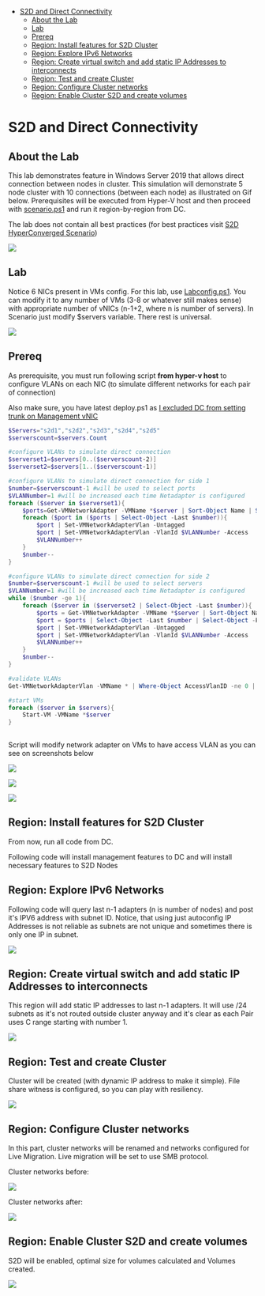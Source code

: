 
<!-- TOC -->

- [S2D and Direct Connectivity](#s2d-and-direct-connectivity)
    - [About the Lab](#about-the-lab)
    - [Lab](#lab)
    - [Prereq](#prereq)
    - [Region: Install features for S2D Cluster](#region-install-features-for-s2d-cluster)
    - [Region: Explore IPv6 Networks](#region-explore-ipv6-networks)
    - [Region: Create virtual switch and add static IP Addresses to interconnects](#region-create-virtual-switch-and-add-static-ip-addresses-to-interconnects)
    - [Region: Test and create Cluster](#region-test-and-create-cluster)
    - [Region: Configure Cluster networks](#region-configure-cluster-networks)
    - [Region: Enable Cluster S2D and create volumes](#region-enable-cluster-s2d-and-create-volumes)

<!-- /TOC -->

# S2D and Direct Connectivity

## About the Lab

This lab demonstrates feature in Windows Server 2019 that allows direct connection between nodes in cluster. This simulation will demonstrate 5 node cluster with 10 connections (between each node) as illustrated on Gif below. Prerequisites will be executed from Hyper-V host and then proceed with [scenario.ps1](scenario.ps1) and run it region-by-region from DC.

The lab does not contain all best practices (for best practices visit [S2D HyperConverged Scenario](/Scenarios/S2D%20Hyperconverged/scenario.ps1))

![](Screenshots/Connections.gif)

## Lab

Notice 6 NICs present in VMs config. For this lab, use [Labconfig.ps1](Labconfig.ps1). You can modify it to any number of VMs (3-8 or whatever still makes sense) with appropriate number of vNICs (n-1+2, where n is number of servers). In Scenario just modify $servers variable. There rest is universal.

![](Screenshots/VMs.png)

## Prereq

As prerequisite, you must run following script **from hyper-v host** to configure VLANs on each NIC (to simulate different networks for each pair of connection)

Also make sure, you have latest deploy.ps1 as [I excluded DC from setting trunk on Management vNIC](https://github.com/microsoft/WSLab/commit/7326d54b063a512c9734adb1853e26a9f7550ffa)

```PowerShell
$Servers="s2d1","s2d2","s2d3","s2d4","s2d5"
$serverscount=$servers.Count

#configure VLANs to simulate direct connection
$serverset1=$servers[0..($serverscount-2)]
$serverset2=$servers[1..($serverscount-1)]

#configure VLANs to simulate direct connection for side 1
$number=$serverscount-1 #will be used to select ports
$VLANNumber=1 #will be increased each time Netadapter is configured
foreach ($server in $serverset1){
    $ports=Get-VMNetworkAdapter -VMName *$server | Sort-Object Name | Select-Object -Last ($serverscount-1)
    foreach ($port in ($ports | Select-Object -Last $number)){
        $port | Set-VMNetworkAdapterVlan -Untagged
        $port | Set-VMNetworkAdapterVlan -VlanId $VLANNumber -Access
        $VLANNumber++
    }
    $number--
}

#configure VLANs to simulate direct connection for side 2
$number=$serverscount-1 #will be used to select servers
$VLANNumber=1 #will be increased each time Netadapter is configured
while ($number -ge 1){
    foreach ($server in ($serverset2 | Select-Object -Last $number)){
        $ports = Get-VMNetworkAdapter -VMName *$server | Sort-Object Name | Select-Object -Last ($serverscount-1)
        $port = $ports | Select-Object -Last $number | Select-Object -First 1
        $port | Set-VMNetworkAdapterVlan -Untagged
        $port | Set-VMNetworkAdapterVlan -VlanId $VLANNumber -Access
        $VLANNumber++
    }
    $number--
}

#validate VLANs
Get-VMNetworkAdapterVlan -VMName * | Where-Object AccessVlanID -ne 0 | Sort-Object AccessVlanId | Format-Table -GroupBy AccessVLANID

#start VMs
foreach ($server in $servers){
    Start-VM -VMName *$server
}
 
```

Script will modify network adapter on VMs to have access VLAN as you can see on screenshots below

![](Screenshots/Hyper-VManager01.png)


![](Screenshots/Hyper-VManager02.png)

![](Screenshots/PowerShell01.png)


## Region: Install features for S2D Cluster

From now, run all code from DC.

Following code will install management features to DC and will install necessary features to S2D Nodes

## Region: Explore IPv6 Networks

Following code will query last n-1 adapters (n is number of nodes) and post it's IPV6 address with subnet ID. Notice, that using just autoconfig IP Addresses is not reliable as subnets are not unique and sometimes there is only one IP in subnet.

![](Screenshots/PowerShell02.png)

## Region: Create virtual switch and add static IP Addresses to interconnects

This region will add static IP addresses to last n-1 adapters. It will use /24 subnets as it's not routed outside cluster anyway and it's clear as each Pair uses C range starting with number 1.

![](Screenshots/PowerShell03.png)

## Region: Test and create Cluster

Cluster will be created (with dynamic IP address to make it simple). File share witness is configured, so you can play with resiliency.

![](Screenshots/Cluadmin01.png)

## Region: Configure Cluster networks

In this part, cluster networks will be renamed and networks configured for Live Migration. Live migration will be set to use SMB protocol.

Cluster networks before:

![](Screenshots/Cluadmin02.png)

Cluster networks after:

![](Screenshots/Cluadmin03.png)

## Region: Enable Cluster S2D and create volumes

S2D will be enabled, optimal size for volumes calculated and Volumes created.

![](Screenshots/Cluadmin04.png)

